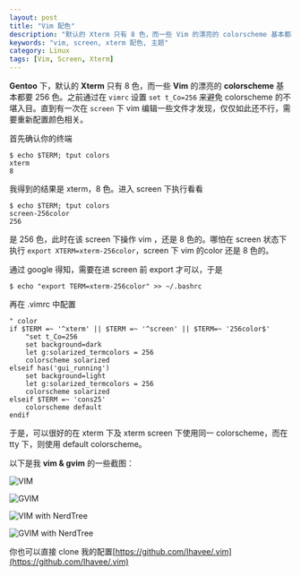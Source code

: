```yaml
---
layout: post
title: "Vim 配色"
description: "默认的 Xterm 只有 8 色，而一些 Vim 的漂亮的 colorscheme 基本都要 256 色"
keywords: "vim, screen, xterm 配色, 主题"
category: Linux
tags: [Vim, Screen, Xterm]
---
```


**Gentoo** 下，默认的 **Xterm** 只有 8 色，而一些 **Vim** 的漂亮的 **colorscheme** 基本都要 256 色。之前通过在 `vimrc` 设置 `set t_Co=256` 来避免 colorscheme 的不堪入目。直到有一次在 `screen` 下 vim 编辑一些文件才发现，仅仅如此还不行，需要重新配置颜色相关。

首先确认你的终端

    $ echo $TERM; tput colors
    xterm
    8

<!-- more -->
我得到的结果是 xterm，8 色。进入 screen 下执行看看

    $ echo $TERM; tput colors
    screen-256color
    256

是 256 色，此时在该 screen 下操作 vim ，还是 8 色的。哪怕在 screen 状态下执行 `export XTERM=xterm-256color`，screen 下 vim 的color 还是 8 色的。

通过 google 得知，需要在进 screen 前 export 才可以，于是

    $ echo "export TERM=xterm-256color" >> ~/.bashrc

再在 .vimrc 中配置

```vim
" color
if $TERM =~ '^xterm' || $TERM =~ '^screen' || $TERM=~ '256color$'
    "set t_Co=256
    set background=dark
    let g:solarized_termcolors = 256
    colorscheme solarized
elseif has('gui_running')
    set background=light
    let g:solarized_termcolors = 256
    colorscheme solarized
elseif $TERM =~ 'cons25'
    colorscheme default
endif
```

于是，可以很好的在 xterm 下及 xterm screen 下使用同一 colorscheme，而在 tty 下，则使用 default colorscheme。

以下是我 **vim & gvim** 的一些截图：

![VIM](//cdn.09hd.com/images/2013/10/vim.png "VIM")

![GVIM](//cdn.09hd.com/images/2013/10/gvim.png "GVIM")

![VIM with NerdTree](//cdn.09hd.com/images/2013/10/vim-nerdtree.png "VIM with NerdTree")

![GVIM with NerdTree](//cdn.09hd.com/images/2013/10/gvim-nerdtree.png "GVIM with NerdTree")

你也可以直接 clone 我的配置[https://github.com/Ihavee/.vim](https://github.com/Ihavee/.vim)

